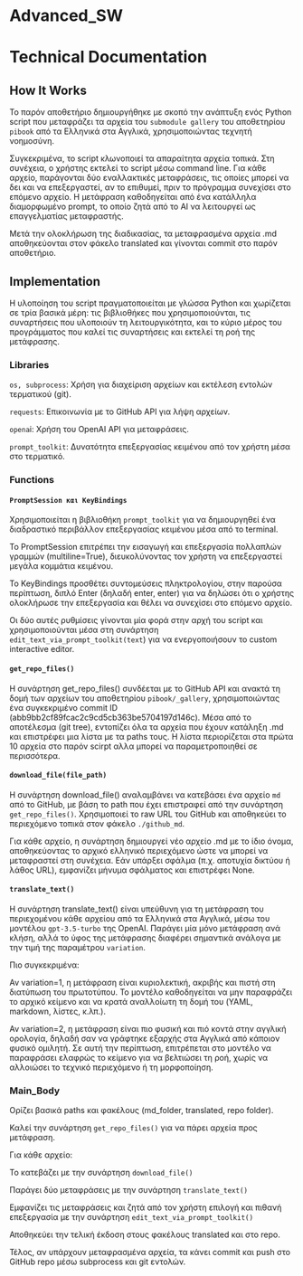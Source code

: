 # Advanced_SW

# Technical Documentation

## How It Works
Το παρόν αποθετήριο δημιουργήθηκε με σκοπό την ανάπτυξη ενός Python script που μεταφράζει τα αρχεία του `submodule gallery` του αποθετηρίου `pibook` από τα Ελληνικά στα Αγγλικά, χρησιμοποιώντας τεχνητή νοημοσύνη.

Συγκεκριμένα, το script κλωνοποιεί τα απαραίτητα αρχεία τοπικά. Στη συνέχεια, ο χρήστης εκτελεί το script μέσω command line. Για κάθε αρχείο, παράγονται δύο εναλλακτικές μεταφράσεις, τις οποίες μπορεί να δει και να επεξεργαστεί, αν το επιθυμεί, πριν το πρόγραμμα συνεχίσει στο επόμενο αρχείο. Η μετάφραση καθοδηγείται από ένα κατάλληλα διαμορφωμένο prompt, το οποίο ζητά από το AI να λειτουργεί ως επαγγελματίας μεταφραστής.

Μετά την ολοκλήρωση της διαδικασίας, τα μεταφρασμένα αρχεία .md αποθηκεύονται στον φάκελο translated και γίνονται commit στο παρόν αποθετήριο.

## Implementation
Η υλοποίηση του script πραγματοποιείται με γλώσσα Python και χωρίζεται σε τρία βασικά μέρη: τις βιβλιοθήκες που χρησιμοποιούνται, τις συναρτήσεις που υλοποιούν τη λειτουργικότητα, και το κύριο μέρος του προγράμματος που καλεί τις συναρτήσεις και εκτελεί τη ροή της μετάφρασης.

### Libraries

`os, subprocess`: Χρήση για διαχείριση αρχείων και εκτέλεση εντολών τερματικού (git).

`requests`: Επικοινωνία με το GitHub API για λήψη αρχείων.

`opena`i: Χρήση του OpenAI API για μεταφράσεις.

`prompt_toolkit`: Δυνατότητα επεξεργασίας κειμένου από τον χρήστη μέσα στο τερματικό.

### Functions

#### `PromptSession και KeyBindings`

Χρησιμοποιείται η βιβλιοθήκη `prompt_toolkit` για να δημιουργηθεί ένα διαδραστικό περιβάλλον επεξεργασίας κειμένου μέσα από το terminal.

Το PromptSession επιτρέπει την εισαγωγή και επεξεργασία πολλαπλών γραμμών (multiline=True), διευκολύνοντας τον χρήστη να επεξεργαστεί μεγάλα κομμάτια κειμένου.

Το KeyBindings προσθέτει συντομεύσεις πληκτρολογίου, στην παρούσα περίπτωση, διπλό Enter (δηλαδή enter, enter) για να δηλώσει ότι ο χρήστης ολοκλήρωσε την επεξεργασία και θέλει να συνεχίσει στο επόμενο αρχείο.

Οι δύο αυτές ρυθμίσεις γίνονται μία φορά στην αρχή του script και χρησιμοποιούνται μέσα στη συνάρτηση `edit_text_via_prompt_toolkit(text`) για να ενεργοποιήσουν το custom interactive editor.

#### `get_repo_files()`
Η συνάρτηση get_repo_files() συνδέεται με το GitHub API και ανακτά τη δομή των αρχείων του αποθετηρίου `pibook/_gallery`, χρησιμοποιώντας ένα συγκεκριμένο commit   ID (abb9bb2cf89fcac2c9cd5cb363be5704197d146c). Μέσα από το αποτέλεσμα (git tree), εντοπίζει όλα τα αρχεία που έχουν κατάληξη .md και επιστρέφει μια λίστα με τα paths τους. Η λίστα περιορίζεται στα πρώτα 10 αρχεία στο παρόν scirpt αλλα μπορεί να παραμετροποιηθεί σε περισσότερα.

#### `download_file(file_path)`
Η συνάρτηση download_file() αναλαμβάνει να κατεβάσει ένα αρχείο `md` από το GitHub, με βάση το path που έχει επιστραφεί από την συνάρτηση `get_repo_files()`. Χρησιμοποιεί το raw URL του GitHub και αποθηκεύει το περιεχόμενο τοπικά στον φάκελο `./github_md`.

Για κάθε αρχείο, η συνάρτηση δημιουργεί νέο αρχείο .md με το ίδιο όνομα, αποθηκεύοντας το αρχικό ελληνικό περιεχόμενο ώστε να μπορεί να μεταφραστεί στη συνέχεια. Εάν υπάρξει σφάλμα (π.χ. αποτυχία δικτύου ή λάθος URL), εμφανίζει μήνυμα σφάλματος και επιστρέφει None.

#### `translate_text()`
Η συνάρτηση translate_text() είναι υπεύθυνη για τη μετάφραση του περιεχομένου κάθε αρχείου από τα Ελληνικά στα Αγγλικά, μέσω του μοντέλου `gpt-3.5-turbo` της OpenAI. Παράγει μία μόνο μετάφραση ανά κλήση, αλλά το ύφος της μετάφρασης διαφέρει σημαντικά ανάλογα με την τιμή της παραμέτρου `variation`.

Πιο συγκεκριμένα:

Αν variation=1, η μετάφραση είναι κυριολεκτική, ακριβής και πιστή στη διατύπωση του πρωτοτύπου. Το μοντέλο καθοδηγείται να μην παραφράζει το αρχικό κείμενο και να κρατά αναλλοίωτη τη δομή του (YAML, markdown, λίστες, κ.λπ.).

Αν variation=2, η μετάφραση είναι πιο φυσική και πιό κοντά στην αγγλική ορολογία, δηλαδή σαν να γράφτηκε εξαρχής στα Αγγλικά από κάποιον φυσικό ομιλητή. Σε αυτή την περίπτωση, επιτρέπεται στο μοντέλο να παραφράσει ελαφρώς το κείμενο για να βελτιώσει τη ροή, χωρίς να αλλοιώσει το τεχνικό περιεχόμενο ή τη μορφοποίηση.

### Main_Body
Ορίζει βασικά paths και φακέλους (md_folder, translated, repo folder).

Καλεί την συνάρτηση `get_repo_files()` για να πάρει αρχεία προς μετάφραση.

Για κάθε αρχείο:

Το κατεβάζει με την συνάρτηση `download_file()`

Παράγει δύο μεταφράσεις με την συνάρτηση `translate_text()`

Εμφανίζει τις μεταφράσεις και ζητά από τον χρήστη επιλογή και πιθανή επεξεργασία με την συνάρτηση `edit_text_via_prompt_toolkit()`

Αποθηκεύει την τελική έκδοση στους φακέλους translated και στο repo.

Τέλος, αν υπάρχουν μεταφρασμένα αρχεία, τα κάνει commit και push στο GitHub repo μέσω subprocess και git εντολών.
